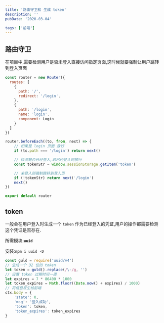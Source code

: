 ```yaml
---
title: '路由守卫和 生成 token'
description: ''
pubDate: '2020-03-04'

tags: ['前端']
---
```



## 路由守卫
在项目中,需要检测用户是否未登入直接访问指定页面,这时候就要强制让用户跳转到登入页面
```js
const router = new Router({
  routes: [
    {
      path: '/',
      redirect: '/login',
    },
    {
      path: '/login',
      name: 'login',
      component: Login
    }
  ]
})

router.beforeEach((to, from, next) => {
    // 如果是 login 页面 放行
    if (to.path === '/login') return next()

    // 检测是否已经登入,若已经登入则放行
    const tokenStr = window.sessionStorage.getItem('token')

    // 未登入则强制跳转到登入页
    if (!tokenStr) return next('/login')
    next()
})

export default router
```

## token
一般会在用户登入时生成一个 `token` 作为已经登入的凭证,用户的操作都需要检测这个凭证是否存在.

所需模块:**`uuid`**

安装:`npm i uuid -D`

```js
const guld = require('uuid/v4')
// 生成一个 32 位的 token
let token = guld().replace(/\-/g, '')
// 设置 token 过期时间一周
let expires = 7 * 86400 * 1000 
let token_expires = Math.floor((Date.now() + expires) / 1000)
// 将信息发生给前端
ctx.body = {
    'state': 0,
    'msg': '登入成功',
    'token': token,
    'token_expires': token_expires
}
```
